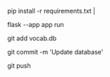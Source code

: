 pip install -r requirements.txt | 

flask --app app run 


git add vocab.db


git commit -m 'Update database'


git push
